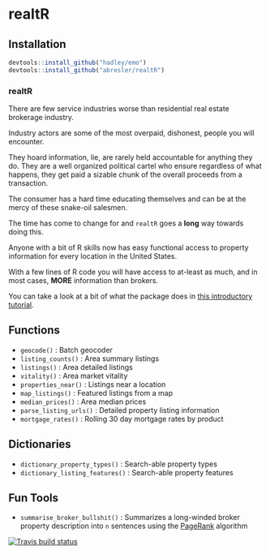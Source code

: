 realtR
================

## Installation

``` r
devtools::install_github("hadley/emo")
devtools::install_github("abresler/realtR")
```

### realtR

There are few service industries worse than residential real estate
brokerage industry.

Industry actors are some of the most overpaid, dishonest, people you
will encounter.

They hoard information, lie, are rarely held accountable for anything
they do. They are a well organized political cartel who ensure
regardless of what happens, they get paid a sizable chunk of the overall
proceeds from a transaction.

The consumer has a hard time educating themselves and can be at the
mercy of these snake-oil salesmen.

The time has come to change for and `realtR` goes a **long** way towards
doing this.

Anyone with a bit of R skills now has easy functional access to property
information for every location in the United States.

With a few lines of R code you will have access to at-least as much, and
in most cases, <strong>MORE</strong> information than brokers.

You can take a look at a bit of what the package does in
<a href="http://asbcllc.com/r_packages/realtR/2018/introduction/index.html" title="intro" target="_blank">this
introductory tutorial</a>.

## Functions

  - `geocode()` : Batch geocoder
  - `listing_counts()` : Area summary listings
  - `listings()` : Area detailed listings
  - `vitality()` : Area market vitality
  - `properties_near()` : Listings near a location
  - `map_listings()` : Featured listings from a map
  - `median_prices()` : Area median prices
  - `parse_listing_urls()` : Detailed property listing information
  - `mortgage_rates()` : Rolling 30 day mortgage rates by product

## Dictionaries

  - `dictionary_property_types()` : Search-able property types
  - `dictionary_listing_features()` : Search-able property features

## Fun Tools

  - `summarise_broker_bullshit()` : Summarizes a long-winded broker
    property description into `n` sentences using the
    [PageRank](https://en.wikipedia.org/wiki/PageRank) algorithm

[![Travis build
status](https://travis-ci.org/abresler/realtR.svg?branch=master)](https://travis-ci.org/abresler/realtR)
